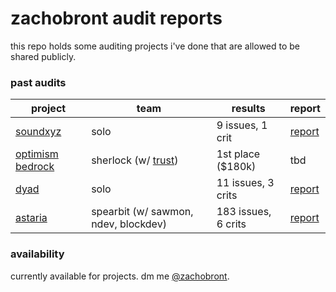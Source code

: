 # zachobront audit reports

this repo holds some auditing projects i've done that are allowed to be shared publicly.

### past audits

| project | team | results | report |
| ---- | ---- | ----------- | ---------|
| [soundxyz](https://sound.xyz/) | solo | 9 issues, 1 crit | [report](reports/sound.md) |
| [optimism bedrock](https://community.optimism.io/docs/developers/bedrock/explainer/) | sherlock (w/ [trust](https://twitter.com/trust__90)) | 1st place ($180k) | tbd |
| [dyad](https://members.delphidigital.io/reports/exploring-dyad-a-new-approach-to-decentralized-stablecoins/#sneak-peek) | solo | 11 issues, 3 crits | [report](reports/dyad.pdf) |
| [astaria](https://astaria.xyz/) | spearbit (w/ sawmon, ndev, blockdev) | 183 issues, 6 crits | [report](reports/astaria.pdf) |


### availability

currently available for projects. dm me [@zachobront](http://twitter.com/zachobront).
